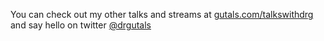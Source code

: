 You can check out my other talks and streams at [gutals.com/talkswithdrg](https://gutals.com/talkswithdrg) and say hello on twitter [@drgutals](https://twitter.com/drgutals)
